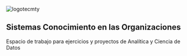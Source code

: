 ![logotecmty](https://user-images.githubusercontent.com/55771796/190859668-c2f43d6e-9a90-4afa-b450-f6b4896c4cb0.png)

## Sistemas Conocimiento en las Organizaciones

Espacio de trabajo para ejercicios y proyectos de Analítica y Ciencia de Datos
